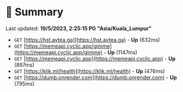 # 📖 Summary
Last updated: **19/5/2023, 2:25:15 PG "Asia/Kuala_Lumpur"**

- `GET` [https://hst.aytea.ga](https://hst.aytea.ga) - **Up** (632ms)
- `GET` [https://memeapi.cyclic.app/gimme](https://memeapi.cyclic.app/gimme) - **Up** (1147ms)
- `GET` [https://memeapi.cyclic.app](https://memeapi.cyclic.app) - **Up** (897ms)
- `GET` [https://klik.ml/health](https://klik.ml/health) - **Up** (476ms)
- `GET` [https://dumb.onrender.com](https://dumb.onrender.com) - **Up** (795ms)
